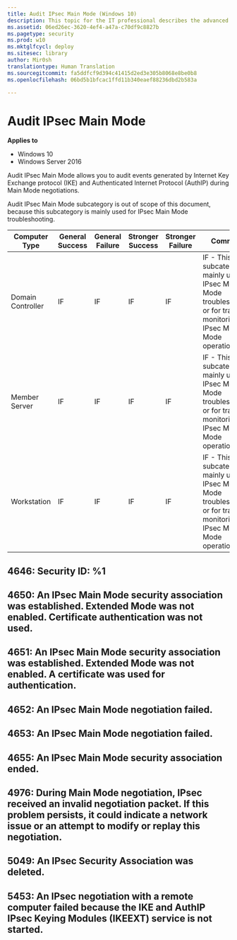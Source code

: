 ```yaml
---
title: Audit IPsec Main Mode (Windows 10)
description: This topic for the IT professional describes the advanced security audit policy setting, Audit IPsec Main Mode, which determines whether the operating system generates events for the results of the Internet Key Exchange (IKE) protocol and Authenticated Internet Protocol (AuthIP) during Main Mode negotiations.
ms.assetid: 06ed26ec-3620-4ef4-a47a-c70df9c8827b
ms.pagetype: security
ms.prod: w10
ms.mktglfcycl: deploy
ms.sitesec: library
author: Mir0sh
translationtype: Human Translation
ms.sourcegitcommit: fa5ddfcf9d394c41415d2ed3e305b8068e8be0b8
ms.openlocfilehash: 06bd5b1bfcac1ffd11b340eaef88236dbd2b583a

---
```


# Audit IPsec Main Mode

**Applies to**
-   Windows 10
-   Windows Server 2016


Audit IPsec Main Mode allows you to audit events generated by Internet Key Exchange protocol (IKE) and Authenticated Internet Protocol (AuthIP) during Main Mode negotiations.

Audit IPsec Main Mode subcategory is out of scope of this document, because this subcategory is mainly used for IPsec Main Mode troubleshooting.

| Computer Type     | General Success | General Failure | Stronger Success | Stronger Failure | Comments                                                                                                                           |
|-------------------|-----------------|-----------------|------------------|------------------|------------------------------------------------------------------------------------------------------------------------------------|
| Domain Controller | IF              | IF              | IF               | IF               | IF - This subcategory is mainly used for IPsec Main Mode troubleshooting, or for tracing or monitoring IPsec Main Mode operations. |
| Member Server     | IF              | IF              | IF               | IF               | IF - This subcategory is mainly used for IPsec Main Mode troubleshooting, or for tracing or monitoring IPsec Main Mode operations. |
| Workstation       | IF              | IF              | IF               | IF               | IF - This subcategory is mainly used for IPsec Main Mode troubleshooting, or for tracing or monitoring IPsec Main Mode operations. |

## 4646: Security ID: %1

## 4650: An IPsec Main Mode security association was established. Extended Mode was not enabled. Certificate authentication was not used.

## 4651: An IPsec Main Mode security association was established. Extended Mode was not enabled. A certificate was used for authentication.

## 4652: An IPsec Main Mode negotiation failed.

## 4653: An IPsec Main Mode negotiation failed.

## 4655: An IPsec Main Mode security association ended.

## 4976: During Main Mode negotiation, IPsec received an invalid negotiation packet. If this problem persists, it could indicate a network issue or an attempt to modify or replay this negotiation.

## 5049: An IPsec Security Association was deleted.

## 5453: An IPsec negotiation with a remote computer failed because the IKE and AuthIP IPsec Keying Modules (IKEEXT) service is not started.




<!--HONumber=Jun16_HO4-->


